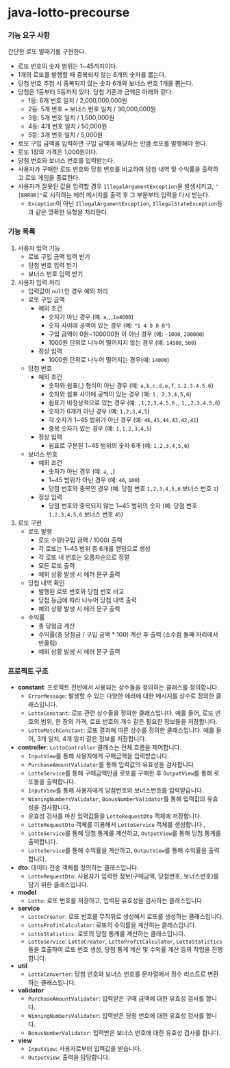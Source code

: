 # java-lotto-precourse

### 기능 요구 사항

간단한 로또 발매기를 구현한다.

- 로또 번호의 숫자 범위는 1~45까지이다.
- 1개의 로또를 발행할 때 중복되지 않는 6개의 숫자를 뽑는다.
- 당첨 번호 추첨 시 중복되지 않는 숫자 6개와 보너스 번호 1개를 뽑는다.
- 당첨은 1등부터 5등까지 있다. 당첨 기준과 금액은 아래와 같다.
    - 1등: 6개 번호 일치 / 2,000,000,000원
    - 2등: 5개 번호 + 보너스 번호 일치 / 30,000,000원
    - 3등: 5개 번호 일치 / 1,500,000원
    - 4등: 4개 번호 일치 / 50,000원
    - 5등: 3개 번호 일치 / 5,000원
- 로또 구입 금액을 입력하면 구입 금액에 해당하는 만큼 로또를 발행해야 한다.
- 로또 1장의 가격은 1,000원이다.
- 당첨 번호와 보너스 번호를 입력받는다.
- 사용자가 구매한 로또 번호와 당첨 번호를 비교하여 당첨 내역 및 수익률을 출력하고 로또 게임을 종료한다.
- 사용자가 잘못된 값을 입력할 경우 `IllegalArgumentException`을 발생시키고, `"[ERROR]"`로 시작하는 에러 메시지를 출력 후 그 부분부터 입력을 다시 받는다.
    - `Exception`이 아닌 `IllegalArgumentException`, `IllegalStateException`등과 같은 명확한 유형을 처리한다.

### 기능 목록

1. 사용자 입력 기능
    - 로또 구입 금액 입력 받기
    - 당첨 번호 입력 받기
    - 보너스 번호 입력 받기
2. 사용자 입력 처리
    - 입력값이 `null`인 경우 예외 처리
    - 로또 구입 금액
        - 예외 조건
            - 숫자가 아닌 경우 (예: `a`,`,`,`1a4000`)
            - 숫자 사이에 공백이 있는 경우 (예: `"1 4 0 0 0"`)
            - 구입 금액이 0원~100000원 이 아닌 경우 (예: `-1000`, `200000`)
            - 1000원 단위로 나누어 떨어지지 않는 경우 (예: `14500`, `500`)
        - 정상 입력
            - 1000원 단위로 나누어 떨어지는 경우(예: `14000`)
    - 당첨 번호
        - 예외 조건
            - 숫자와 쉼표(,) 형식이 아닌 경우 (예: `a,b,c,d,e,f`, `1.2.3.4.5.6`)
            - 숫자와 쉼표 사이에 공백이 있는 경우 (예: `1, 2,3,4,5,6`)
            - 쉼표가 비정상적으로 있는 경우 (예: `,1,2,3,4,5,6,`, `1,,2,3,4,5,6`)
            - 숫자가 6개가 아닌 경우 (예: `1,2,3,4,5`)
            - 각 숫자가 1~45 범위가 아닌 경우 (예: `46,45,44,43,42,41`)
            - 중복 숫자가 있는 경우 (예: `1,1,2,3,4,5`)
        - 정상 입력
            - 쉼표로 구분된 1~45 범위의 숫자 6개 (예: `1,2,3,4,5,6`)
    - 보너스 번호
        - 예외 조건
            - 숫자가 아닌 경우 (예: `a`, `,`)
            - 1~45 범위가 아닌 경우 (예: `46`, `100`)
            - 당첨 번호와 중복인 경우 (예: 당첨 번호 `1,2,3,4,5,6` 보너스 번호 `1`)
        - 정상 입력
            - 당첨 번호와 중복되지 않는 1~45 범위의 숫자 (예: 당첨 번호 `1,2,3,4,5,6` 보너스 번호 `45`)
3. 로또 구현
    - 로또 발행
        - 로또 수량(구입 금액 / 1000) 출력
        - 각 로또는 1~45 범위 중 6개를 랜덤으로 생성
        - 각 로또 내 번호는 오름차순으로 정렬
        - 모든 로또 출력
        - 예외 상황 발생 시 에러 문구 출력
   - 당첨 내역 확인
      - 발행된 로또 번호와 당첨 번호 비교
      - 당첨 등급에 따라 나누어 당첨 내역 출력
      - 예외 상황 발생 시 에러 문구 출력
   - 수익률
      - 총 당첨금 계산
      - 수익률(총 당첨금 / 구입 금액 * 100) 계산 후 출력 (소수점 둘째 자리에서 반올림)
      - 예외 상황 발생 시 에러 문구 출력

### 프로젝트 구조
- **constant**: 프로젝트 전반에서 사용되는 상수들을 정의하는 클래스를 정의합니다.
  - `ErrorMessage`: 발생할 수 있는 다양한 에러에 대한 메시지를 상수로 정의한 클래스입니다.
  - `LottoConstant`: 로또 관련 상수들을 정의한 클래스입니다. 예를 들어, 로또 번호의 범위, 한 장의 가격, 로또 번호의 개수 같은 필요한 정보들을 저장합니다.
  - `LottoMatchConstant`: 로또 결과에 따른 상수를 정의한 클래스입니다. 예를 들어, 3개 일치, 4개 일치 같은 정보를 저장합니다.
- **controller**: `LottoController` 클래스는 전체 흐름을 제어합니다.
  - `InputView`를 통해 사용자에게 구매금액을 입력받습니다.
  - `PurchaseAmountValidator`를 통해 입력값의 유효성을 검사합니다.
  - `LottoService`를 통해 구매금액만큼 로또를 구매한 후 `OutputView`를 통해 로또들을 출력합니다.
  - `InputView`를 통해 사용자에게 당첨번호와 보너스번호를 입력받습니다.
  - `WinningNumbersValidator`, `BonusNumberValidator`를 통해 입력값의 유효성을 검사합니다.
  - 유효성 검사를 마친 입력값들을 `LottoRequestDto` 객체에 저장합니다.
  - `LottoRequestDto` 객체를 이용해서 `LottoService` 객체를 생성합니다.,
  - `LottoService`를 통해 당첨 통계를 계산하고, `OutputView`를 통해 당첨 통계를 출력합니다.
  - `LottoService`를 통해 수익률을 계산하고, `OutputView`를 통해 수익률을 출력합니다.
- **dto**: 데이터 전송 객체를 정의하는 클래스입니다.
  - `LottoRequestDto`: 사용자가 입력한 정보(구매금액, 당첨번호, 보너스번호)를 담기 위한 클래스입니다.
- **model**
  - `Lotto`: 로또 번호를 저장하고, 입력된 유효성을 검사하는 클래스입니다.
- **service**
  - `LottoCreator`: 로또 번호를 무작위로 생성해서 로또를 생성하는 클래스입니다.
  - `LottoProfitCalculator`: 로또의 수익률을 계산하는 클래스입니다.
  - `LottoStatistics`: 로또의 당첨 통계를 계산하는 클래스입니다.
  - `LottoService`: `LottoCreator`, `LottoProfitCalculator`, `LottoStatistics`들을 호출하여 로또 번호 생성,
당첨 통계 계산 및 수익률 계산 등의 작업을 진행합니다.
- **util**
  - `LottoConverter`: 당첨 번호와 보너스 번호를 문자열에서 정수 리스트로 변환하는 클래스입니다.
- **validator**
  - `PurchaseAmountValidator`: 입력받은 구매 금액에 대한 유효성 검사를 합니다.
  - `WinningNumbersValidator`: 입력받은 당첨 번호에 대한 유효성 검사를 합니다.
  - `BonusNumberValidator`: 입력받은 보너스 번호에 대한 유효성 검사를 합니다.
- **view**
  - `InputView`: 사용자로부터 입력값을 받습니다.
  - `OutputView`: 출력을 담당합니다.